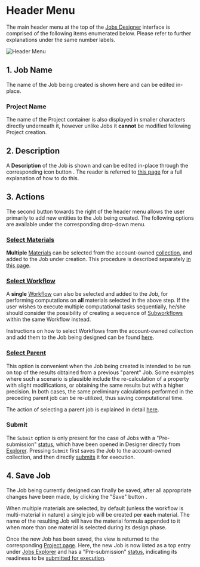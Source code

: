 # Header Menu

The main header menu at the top of the [Jobs Designer](overview.md) interface is comprised of the following items enumerated below. Please refer to further explanations under the same number labels.

![Header Menu](../images/header-jobs-designer.png "Header Menu")

## 1. Job Name

The name of the Job being created is shown here and can be edited in-place. 

### Project Name

The name of the Project container is also displayed in smaller characters directly underneath it, however unlike Jobs it **cannot** be modified following Project creation.

## 2. Description

A **Description** of the Job is shown and can be edited in-place through the corresponding icon button <i class="zmdi zmdi-info-outline zmdi-hc-border"></i>. The reader is referred to [this page](../entities-general/actions/metadata.md#edit-description) for a full explanation of how to do this.

## 3. Actions

The second button <i class="zmdi zmdi-more-vert zmdi-hc-border"></i> towards the right of the header menu allows the user primarily to add new entities to the Job being created. The following options are available under the corresponding drop-down menu.

### [Select Materials](actions-header-menu/select-materials.md)

**Multiple** [Materials](../materials/overview.md) can be selected from the account-owned [collection](../accounts/collections.md), and added to the Job under creation. This procedure is described separately [in this page](actions-header-menu/select-materials.md).

### [Select  Workflow](actions-header-menu/select-workflow.md)

A **single** [Workflow](../workflows/overview.md) can also be selected and added to the Job, for performing computations on **all** materials selected in the above step. If the user wishes to execute multiple computational tasks sequentially, he/she should consider the possibility of creating a sequence of [Subworkflows](../workflow-designer/subworkflow-editor/overview.md) within the same Workflow instead.

Instructions on how to select Workflows from the account-owned collection and add them to the Job being designed can be found [here](actions-header-menu/select-workflow.md).

### [Select Parent](actions-header-menu/select-parent.md)

This option is convenient when the Job being created is intended to be run on top of the results obtained from a previous "parent" Job. Some examples where such a scenario is plausible include the re-calculation of a property with slight modifications, or obtaining the same results but with a higher precision. In both cases, the same preliminary calculations performed in the preceding parent job can be re-utilized, thus saving computational time.  

The action of selecting a parent job is explained in detail [here](actions-header-menu/select-parent.md).

### Submit

The `Submit` option is only present for the case of Jobs with a "Pre-submission" [status](../jobs/status.md), which have been opened in Designer directly from [Explorer](../jobs/ui/explorer.md). Pressing `Submit` first saves the Job to the account-owned collection, and then directly [submits](../jobs/actions/run.md) it for execution. 

## 4. Save Job

The Job being currently designed can finally be saved, after all appropriate changes have been made, by clicking the "Save" button <i class="zmdi zmdi-check zmdi-hc-border"></i>. 

When multiple materials are selected, by default (unless the workflow is multi-material in nature) a single job will be created per **each** material. The name of the resulting Job will have the material formula appended to it when more than one material is selected during its design phase.

Once the new Job has been saved, the view is returned to the corresponding [Project page](../jobs/ui/project-page.md). Here, the new Job is now listed as a top entry under [Jobs Explorer](../jobs/ui/explorer.md) and has a "Pre-submission" [status](../jobs/status.md), indicating its readiness to be [submitted for execution](../jobs/actions/run.md).

